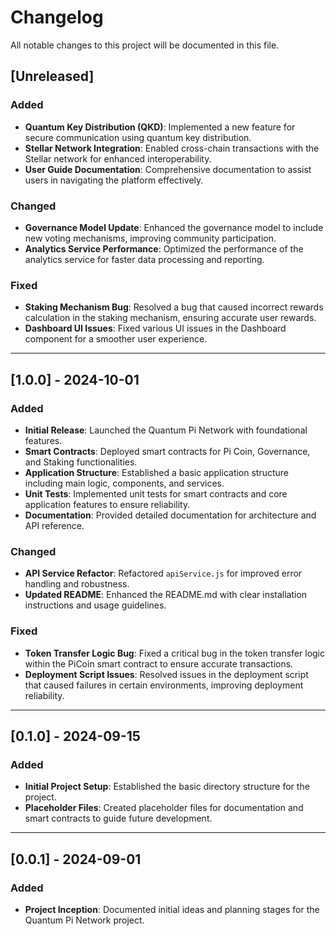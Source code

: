 # Changelog

All notable changes to this project will be documented in this file.

## [Unreleased]
### Added
- **Quantum Key Distribution (QKD)**: Implemented a new feature for secure communication using quantum key distribution.
- **Stellar Network Integration**: Enabled cross-chain transactions with the Stellar network for enhanced interoperability.
- **User  Guide Documentation**: Comprehensive documentation to assist users in navigating the platform effectively.

### Changed
- **Governance Model Update**: Enhanced the governance model to include new voting mechanisms, improving community participation.
- **Analytics Service Performance**: Optimized the performance of the analytics service for faster data processing and reporting.

### Fixed
- **Staking Mechanism Bug**: Resolved a bug that caused incorrect rewards calculation in the staking mechanism, ensuring accurate user rewards.
- **Dashboard UI Issues**: Fixed various UI issues in the Dashboard component for a smoother user experience.

---

## [1.0.0] - 2024-10-01
### Added
- **Initial Release**: Launched the Quantum Pi Network with foundational features.
- **Smart Contracts**: Deployed smart contracts for Pi Coin, Governance, and Staking functionalities.
- **Application Structure**: Established a basic application structure including main logic, components, and services.
- **Unit Tests**: Implemented unit tests for smart contracts and core application features to ensure reliability.
- **Documentation**: Provided detailed documentation for architecture and API reference.

### Changed
- **API Service Refactor**: Refactored `apiService.js` for improved error handling and robustness.
- **Updated README**: Enhanced the README.md with clear installation instructions and usage guidelines.

### Fixed
- **Token Transfer Logic Bug**: Fixed a critical bug in the token transfer logic within the PiCoin smart contract to ensure accurate transactions.
- **Deployment Script Issues**: Resolved issues in the deployment script that caused failures in certain environments, improving deployment reliability.

---

## [0.1.0] - 2024-09-15
### Added
- **Initial Project Setup**: Established the basic directory structure for the project.
- **Placeholder Files**: Created placeholder files for documentation and smart contracts to guide future development.

---

## [0.0.1] - 2024-09-01
### Added
- **Project Inception**: Documented initial ideas and planning stages for the Quantum Pi Network project.
